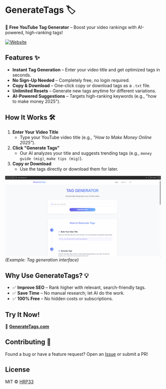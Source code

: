 # GenerateTags 🏷️  

🚀 **Free YouTube Tag Generator** – Boost your video rankings with AI-powered, high-ranking tags!  

[![Website](https://img.shields.io/badge/Visit-Live%20Demo-green?style=for-the-badge)](https://generatetags.com)  

## Features ✨  

- **Instant Tag Generation** – Enter your video title and get optimized tags in seconds.  
- **No Sign-Up Needed** – Completely free, no login required.  
- **Copy & Download** – One-click copy or download tags as a `.txt` file.  
- **Unlimited Resets** – Generate new tags anytime for different variations.  
- **AI-Powered Suggestions** – Targets high-ranking keywords (e.g., "how to make money 2025").  

## How It Works 🛠️  

1. **Enter Your Video Title**  
   - Type your YouTube video title (e.g., *"How to Make Money Online 2025"*).  
2. **Click "Generate Tags"**  
   - Our AI analyzes your title and suggests trending tags (e.g., `money guide (mig)`, `make tips (mig)`).  
3. **Copy or Download**  
   - Use the tags directly or download them for later.  

![Demo Screenshot](GT1.png)  
*(Example: Tag generation interface)*  

## Why Use GenerateTags? 💡  

- ✅ **Improve SEO** – Rank higher with relevant, search-friendly tags.  
- ✅ **Save Time** – No manual research; let AI do the work.  
- ✅ **100% Free** – No hidden costs or subscriptions.  

## Try It Now!  

🔗 **[GenerateTags.com](https://generatetags.com)**  

## Contributing 🤝  

Found a bug or have a feature request? Open an [Issue](https://github.com/your-repo/issues) or submit a PR!  

## License  

MIT © [HRP33](https://github.com/HRP33)  
